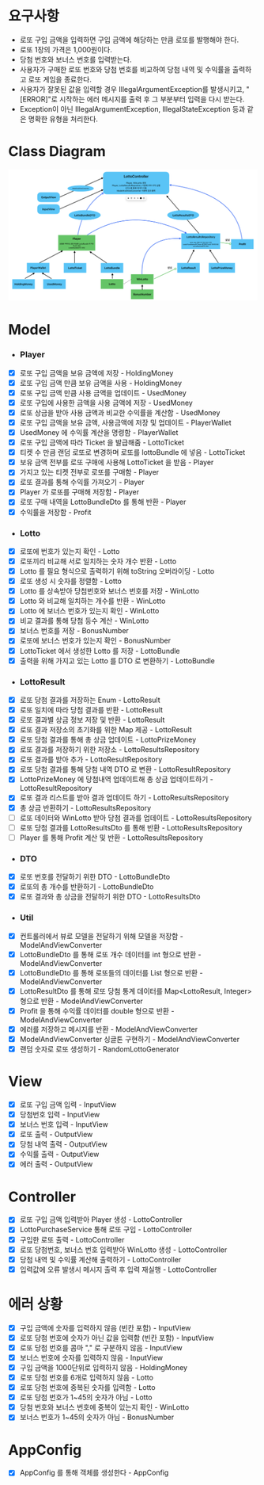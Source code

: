 # 요구사항
- 로또 구입 금액을 입력하면 구입 금액에 해당하는 만큼 로또를 발행해야 한다.
- 로또 1장의 가격은 1,000원이다.
- 당첨 번호와 보너스 번호를 입력받는다.
- 사용자가 구매한 로또 번호와 당첨 번호를 비교하여 당첨 내역 및 수익률을 출력하고 로또 게임을 종료한다.
- 사용자가 잘못된 값을 입력할 경우 IllegalArgumentException를 발생시키고, "[ERROR]"로 시작하는 에러 메시지를 출력 후 그 부분부터 입력을 다시 받는다.
- Exception이 아닌 IllegalArgumentException, IllegalStateException 등과 같은 명확한 유형을 처리한다.
# Class Diagram
![img.png](ClassDiagram.png)
# Model
- ###  Player
- [x] 로또 구입 금액을 보유 금액에 저장 - HoldingMoney
- [x] 로또 구입 금액 만큼 보유 금액을 사용 - HoldingMoney
- [x] 로또 구입 금액 만큼 사용 금액을 업데이트 - UsedMoney
- [x] 로또 구입에 사용한 금액을 사용 금액에 저장 - UsedMoney
- [x] 로또 상금을 받아 사용 금액과 비교한 수익률을 계산함 - UsedMoney
- [x] 로또 구입 금액을 보유 금액, 사용금액에 저장 및 업데이트 - PlayerWallet
- [x] UsedMoney 에 수익률 계산을 명령함 - PlayerWallet
- [x] 로또 구입 금액에 따라 Ticket 을 발급해줌 - LottoTicket
- [x] 티켓 수 만큼 랜덤 로또로 변경하며 로또를 lottoBundle 에 넣음 - LottoTicket
- [x] 보유 금액 전부를 로또 구매에 사용해 LottoTicket 을 받음 - Player
- [x] 가지고 있는 티켓 전부로 로또를 구매함 - Player
- [x] 로또 결과를 통해 수익률 가져오기 - Player
- [x] Player 가 로또를 구매해 저장함 - Player
- [x] 로또 구매 내역을 LottoBundleDto 를 통해 반환 - Player
- [x] 수익률을 저장함 - Profit
- ### Lotto
- [x] 로또에 번호가 있는지 확인 - Lotto
- [x] 로또끼리 비교해 서로 일치하는 숫자 개수 반환 - Lotto
- [x] Lotto 를 필요 형식으로 출력하기 위해 toString 오버라이딩 - Lotto
- [x] 로또 생성 시 숫자를 정렬함 - Lotto
- [x] Lotto 를 상속받아 당첨번호와 보너스 번호를 저장 - WinLotto
- [x] Lotto 와 비교해 일치하는 개수를 반환 - WinLotto
- [x] Lotto 에 보너스 번호가 있는지 확인 - WinLotto
- [x] 비교 결과를 통해 당첨 등수 계산 - WinLotto
- [x] 보너스 번호를 저장 - BonusNumber
- [x] 로또에 보너스 번호가 있는지 확인 - BonusNumber
- [x] LottoTicket 에서 생성한 Lotto 를 저장 - LottoBundle
- [x] 출력을 위해 가지고 있는 Lotto 를 DTO 로 변환하기 - LottoBundle
- ### LottoResult
- [x] 로또 당첨 결과를 저장하는 Enum - LottoResult
- [x] 로또 일치에 따라 당첨 결과를 반환 - LottoResult
- [x] 로또 결과별 상금 정보 저장 및 반환 - LottoResult
- [x] 로또 결과 저장소의 초기화를 위한 Map 제공 - LottoResult
- [x] 로또 당첨 결과를 통해 총 상금 업데이트 - LottoPrizeMoney
- [x] 로또 결과를 저장하기 위한 저장소 - LottoResultsRepository
- [x] 로또 결과를 받아 추가 - LottoResultRepository
- [x] 로또 당첨 결과를 통해 당첨 내역 DTO 로 변환 - LottoResultRepository
- [x] LottoPrizeMoney 에 당첨내역 업데이트해 총 상금 업데이트하기 - LottoResultRepository
- [x] 로또 결과 리스트를 받아 결과 업데이트 하기 - LottoResultsRepository
- [x] 총 상금 반환하기 - LottoResultsRepository
- [ ] 로또 데이터와 WinLotto 받아 당첨 결과를 업데이트 - LottoResultsRepository
- [ ] 로또 당첨 결과를 LottoResultsDto 를 통해 반환 - LottoResultsRepository
- [ ] Player 를 통해 Profit 계산 및 반환 - LottoResultsRepository
- ### DTO
- [x] 로또 번호를 전달하기 위한 DTO - LottoBundleDto
- [x] 로또의 총 개수를 반환하기 - LottoBundleDto
- [x] 로또 결과와 총 상금을 전달하기 위한 DTO - LottoResultsDto
- ### Util
- [x] 컨트롤러에서 뷰로 모델을 전달하기 위해 모델을 저장함 - ModelAndViewConverter
- [x] LottoBundleDto 를 통해 로또 개수 데이터를 int 형으로 반환  - ModelAndViewConverter
- [x] LottoBundleDto 를 통해 로또들의 데이터를 List<String> 형으로 반환  - ModelAndViewConverter
- [x] LottoResultDto 를 통해 로또 당첨 통계 데이터를 Map<LottoResult, Integer> 형으로 반환  - ModelAndViewConverter
- [x] Profit 을 통해 수익률 데이터를 double 형으로 반환  - ModelAndViewConverter
- [x] 에러를 저장하고 메시지를 반환 - ModelAndViewConverter
- [x] ModelAndViewConverter 싱글톤 구현하기 - ModelAndViewConverter
- [x] 랜덤 숫자로 로또 생성하기 - RandomLottoGenerator

# View
- [x] 로또 구입 금액 입력 - InputView
- [x] 당첨번호 입력 - InputView
- [x] 보너스 번호 입력 - InputView 
- [x] 로또 출력 - OutputView
- [x] 당첨 내역 출력 - OutputView
- [x] 수익률 출력 - OutputView
- [x] 에러 출력 - OutputView

# Controller
- [x] 로또 구입 금액 입력받아 Player 생성 - LottoController
- [x] LottoPurchaseService 통해 로또 구입 - LottoController
- [x] 구입한 로또 출력 - LottoController
- [x] 로또 당첨번호, 보너스 번호 입력받아 WinLotto 생성 - LottoController
- [x] 당첨 내역 및 수익률 계산해 출력하기 - LottoController
- [x] 입력값에 오류 발생시 메시지 출력 후 입력 재실행 - LottoController

# 에러 상황
- [x] 구입 금액에 숫자를 입력하지 않음 (빈칸 포함) - InputView
- [x] 로또 당첨 번호에 숫자가 아닌 값을 입력함 (빈칸 포함) - InputView
- [x] 로또 당첨 번호를 콤마 "," 로 구분하지 않음 - InputView
- [x] 보너스 번호에 숫자를 입력하지 않음 - InputView
- [x] 구입 금액을 1000단위로 입력하지 않음 - HoldingMoney
- [x] 로또 당첨 번호를 6개로 입력하지 않음 - Lotto
- [x] 로또 당첨 번호에 중복된 숫자를 입력함 - Lotto
- [x] 로또 당첨 번호가 1~45의 숫자가 아님 - Lotto 
- [x] 당첨 번호와 보너스 번호에 중복이 있는지 확인 - WinLotto
- [x] 보너스 번호가 1~45의 숫자가 아님 - BonusNumber

# AppConfig
- [x] AppConfig 를 통해 객체를 생성한다 - AppConfig

